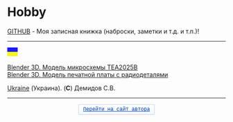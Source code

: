 # Hobby
[GITHUB](https://github.com) - Моя записная книжка (наброски, заметки и т.д. и т.п.)!
<hr>

![](https://github.com/drilnet/blender3d-tea2025b/blob/master/UA.png)

[Blender 3D. Модель микросхемы TEA2025B](https://github.com/drilnet/blender3d-tea2025b/tree/master/StDIP16-TEA2025B.%20Ver.%203 "Перейти")
<br>
[Blender 3D. Модель печатной платы с радиодеталями](https://github.com/drilnet/blender3d-tea2025b/tree/master/StPrintedCircuitBoard.%20Ver%203 "Перейти")

[Ukraine](https://en.wikipedia.org/wiki/Ukraine) (Украина). (**C**) Демидов С.В.

<hr>

<div align="center">
<a href="https://drilnet.github.io">
<img src="https://github.com/drilnet/drilnet.github.io/blob/master/images/gotowebsite.gif" title="https://drilnet.github.io">
</a>
</div>

